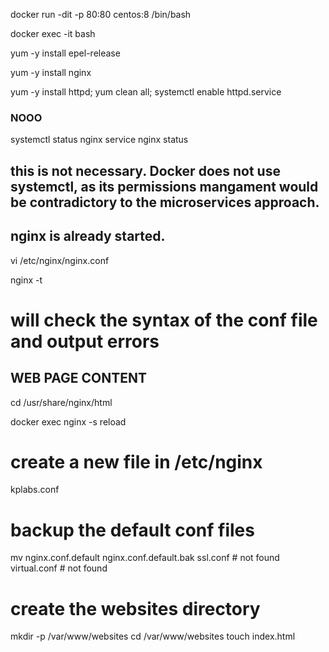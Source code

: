docker run -dit -p 80:80 centos:8 /bin/bash

docker exec -it <container id> bash

yum -y install epel-release

yum -y install nginx

yum -y install httpd; yum clean all; systemctl enable httpd.service

### NOOO
systemctl status nginx
service nginx status
## this is not necessary. Docker does not use systemctl, as its permissions mangament would be contradictory to the microservices approach.
## nginx is already started.


vi /etc/nginx/nginx.conf

nginx -t 
# will check the syntax of the conf file and output errors

## WEB PAGE CONTENT
cd /usr/share/nginx/html

docker exec <nginx-container-name-or-id> nginx -s reload

# create a new file in /etc/nginx
kplabs.conf

# backup the default conf files
mv nginx.conf.default nginx.conf.default.bak
ssl.conf # not found
virtual.conf # not found

# create the websites directory
mkdir -p /var/www/websites
cd /var/www/websites
touch index.html